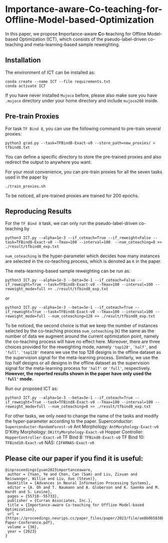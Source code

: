 # Importance-aware-Co-teaching-for-Offline-Model-based-Optimization

In this paper, we propose **I**mportance-aware **C**o-**t**eaching for Offline Model-based Optimization (ICT), which consists of the pseudo-label-driven co-teaching and meta-learning-based sample reweighting. 

## Installation
The environment of ICT can be installed as:
```
conda create --name ICT --file requirements.txt
conda activate ICT
```

If you have never installed `Mujoco` before, please also make sure you have `.mujoco` directory under your home directory and include `mujoco200` inside.

## Pre-train Proxies
For task `TF Bind 8`, you can use the following command to pre-train several proxies:
```
python3 grad.py --task=TFBind8-Exact-v0 --store_path=new_proxies/ > tfbind8.txt
```
You can define a specific directory to store the pre-trained proxies and also redirect the output to anywhere you want.

For your most convenience, you can pre-train proxies for all the seven tasks used in the paper by 
```
./train_proxies.sh
```

To be noticed, all pre-trained proxies are trained for 200 epochs.

## Reproducing Results
For the `TF Bind 8` task, we can only run the pseudo-label-driven co-teaching by 
```
python3 ICT.py --alpha=1e-3 --if_coteach=True --if_reweight=False --task=TFBind8-Exact-v0 --Tmax=100 --interval=100  --num_coteaching=8 >> ./result/tfbind8_exp.txt
```
`num_coteaching` is the hyper-parameter which decides how many instances are selected in the co-teaching process, which is denoted as `K`  in the paper.

The meta-learning-based sample reweighting can be run as:
```
python3 ICT.py --alpha=1e-3 --beta=3e-1 --if_coteach=False --if_reweight=True --task=TFBind8-Exact-v0 --Tmax=100 --interval=100 --reweight_mode=full >> ./result/tfbind8_exp.txt
```
or
```
python3 ICT.py --alpha=1e-3 --beta=3e-1 --if_coteach=True --if_reweight=True --task=TFBind8-Exact-v0 --Tmax=100 --interval=100 --reweight_mode=full --num_coteaching=128 >> ./result/tfbind8_exp.txt
```
To be noticed, the second choice is that we keep the number of instances selected by the co-teaching process `num_coteaching` (`K`) the same as the number of data we augment around the current optimization point, namely the co-teaching process will have no effect here.
Moreover, there are three choices provided for the reweighting mode, namely `'top128'`, `'half'`, and `'full'`. `'top128'` means we use the top 128 designs in the offline dataset as the supervision signal for the meta-learning process. Similarly, we use the top half designs or all designs in the offline dataset as the supervision signal for the meta-learning process for `'half'` or `'full'`, respectively. 
**However, the reported results shown in the paper have only used the `'full'` mode.**

Run our proposed ICT as:
```
python3 ICT.py --alpha=1e-3 --beta=3e-1 --if_coteach=True --if_reweight=True --task=TFBind8-Exact-v0 --Tmax=100 --interval=100 --reweight_mode=full --num_coteaching=8 >> ./result/tfbind8_exp.txt
```

For other tasks, we only need to change the name of the tasks and modify the hyper-parameter according to the paper.
Superconductor: `Superconductor-RandomForest-v0`
Ant Morphology: `AntMorphology-Exact-v0`
D'Kitty Morphology: `DKittyMorphology-Exact-v0`
Hopper Controller: `HopperController-Exact-v0`
TF Bind 8: `TFBind8-Exact-v0`
TF Bind 10: `TFBind10-Exact-v0`
NAS: `CIFARNAS-Exact-v0`

## Please cite our paper if you find it is useful:
```
@inproceedings{yuan2023importanceaware,
 author = {Yuan, Ye and Chen, Can (Sam) and Liu, Zixuan and Neiswanger, Willie and Liu, Xue (Steve)},
 booktitle = {Advances in Neural Information Processing Systems},
 editor = {A. Oh and T. Naumann and A. Globerson and K. Saenko and M. Hardt and S. Levine},
 pages = {55718--55733},
 publisher = {Curran Associates, Inc.},
 title = {Importance-aware Co-teaching for Offline Model-based Optimization},
 url = {https://proceedings.neurips.cc/paper_files/paper/2023/file/ae8b0b5838ba510daff1198474e7b984-Paper-Conference.pdf},
 volume = {36},
 year = {2023}
}
```
